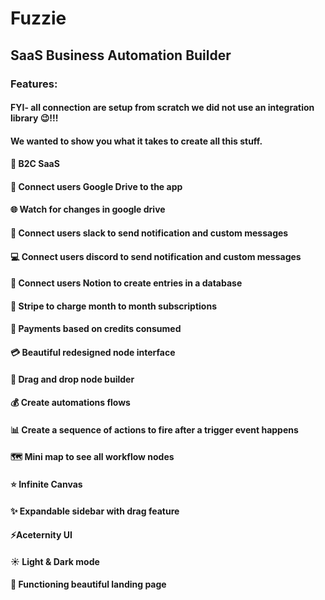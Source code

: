 # Fuzzie
## SaaS Business Automation Builder

### Features:
#### FYI- all connection are setup from scratch we did not use an integration library 😉!!!   
#### We wanted to show you what it takes to create all this stuff.   
#### 🤯 B2C SaaS   
#### 🏢 Connect users Google Drive to the app     
#### 🌐 Watch for changes in google drive   
#### 🚀 Connect users slack to send notification and custom messages
#### 💻 Connect users discord to send notification and custom messages
#### 🔄 Connect users Notion to create entries in a database
#### 🛒 Stripe to charge month to month subscriptions 
#### 🔐 Payments based on credits consumed
#### 💳 Beautiful redesigned node interface
#### 🚨 Drag and drop node builder
#### 💰 Create automations flows
#### 📊 Create a sequence of actions to fire after a trigger event happens
#### 🗺️ Mini map to see all workflow nodes
#### ⭐️ Infinite Canvas
#### ✨ Expandable sidebar with drag feature
#### ⚡️Aceternity UI
#### ☀️ Light & Dark mode
#### 📄 Functioning beautiful landing page

